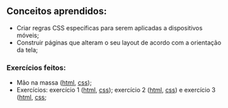 ## Conceitos aprendidos:
- Criar regras CSS específicas para serem aplicadas a dispositivos móveis;
- Construir páginas que alteram o seu layout de acordo com a orientação da tela;

### Exercícios feitos:
- Mão na massa ([html](https://github.com/lucas-da-silva/trybe-exercicios/blob/main/01-fundamentos/bloco-06-html-e-css-forms-flexbox-e-responsivo/dia-05-css-responsivo-mobile-first/mao-na-massa.html), [css](https://github.com/lucas-da-silva/trybe-exercicios/blob/main/01-fundamentos/bloco-06-html-e-css-forms-flexbox-e-responsivo/dia-05-css-responsivo-mobile-first/mao-na-massa.css));
- Exercícios: exercício 1 ([html](https://github.com/lucas-da-silva/trybe-exercicios/blob/main/01-fundamentos/bloco-06-html-e-css-forms-flexbox-e-responsivo/dia-05-css-responsivo-mobile-first/exercise1.html), [css](https://github.com/lucas-da-silva/trybe-exercicios/blob/main/01-fundamentos/bloco-06-html-e-css-forms-flexbox-e-responsivo/dia-05-css-responsivo-mobile-first/exercise1.css)); exercício 2 ([html](https://github.com/lucas-da-silva/trybe-exercicios/blob/main/01-fundamentos/bloco-06-html-e-css-forms-flexbox-e-responsivo/dia-05-css-responsivo-mobile-first/exercise2.html), [css](https://github.com/lucas-da-silva/trybe-exercicios/blob/main/01-fundamentos/bloco-06-html-e-css-forms-flexbox-e-responsivo/dia-05-css-responsivo-mobile-first/exercise2.css)) e exercício 3 ([html](https://github.com/lucas-da-silva/trybe-exercicios/blob/main/01-fundamentos/bloco-06-html-e-css-forms-flexbox-e-responsivo/dia-05-css-responsivo-mobile-first/exercise3.html), [css](https://github.com/lucas-da-silva/trybe-exercicios/blob/main/01-fundamentos/bloco-06-html-e-css-forms-flexbox-e-responsivo/dia-05-css-responsivo-mobile-first/exercise3.css);
